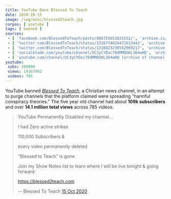 ```yaml
---
title: YouTube Bans Blessed To Teach
date: 2020-10-15
image: /img/misc/blessed2teach.jpg
corpos: [ youtube ]
tags: [ banned ]
sources:
 - [ 'facebook.com/BlessedToTeach/posts/986755651831552/', 'archive.is/MOW7B' ]
 - [ 'twitter.com/BlessedToTeach/status/1316774024471613442', 'archive.is/QPh8P' ]
 - [ 'twitter.com/BlessedToTeach/status/1316823230552969217', 'archive.is/aKzGx' ]
 - [ 'socialblade.com/youtube/channel/UC3yCYDoc70dMMQGKL364wHQ', 'archive.is/o6lU3' ]
 - [ 'youtube.com/channel/UC3yCYDoc70dMMQGKL364wHQ (archive of channel removal notice)', 'archive.is/UwF3u/image' ]
youtube:
 subs: 109000
 views: 14167992
 videos: 785
---
```


YouTube banned [_Blessed To
Teach_](https://blessed2teach.com/about/), a Christian news channel, in an
attempt to purge channels that the platform claimed were spreading "harmful
conspiracy theories." The five year old channel had about **109k subscribers**
and over **14.1 million total views** across 785 videos.

> YouTube Permanently Disabled my channel...
>
> I had Zero active strikes
>
> 110,000 Subscribers &
>
> every video permanently deleted
>
> "Blessed to Teach" is gone
>
> Join my Show Notes list to learn where I will be live tonight & going forward:
>
> https://blessed2teach.com
>
> -- Blessed To Teach [15 Oct 2020](https://archive.is/MOW7B)
